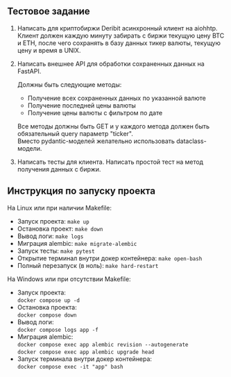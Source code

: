 Тестовое задание
-------------------
1. Написать для криптобиржи Deribit асинхронный клиент на aiohhtp.
Клиент должен каждую минуту забирать с биржи текущую цену BTC и ETH, после чего сохранять в базу данных тикер валюты, текущую цену и время в UNIX.
2. Написать внешнее API для обработки сохраненных данных на FastAPI.

    Должны быть следующие методы:  

    * Получение всех сохраненных данных по указанной валюте
    * Получение последней цены валюты
    * Получение цены валюты с фильтром по дате   

    Все методы должны быть GET и у каждого метода должен быть обязательный query параметр "ticker".   
    Вместо pydantic-моделей желательно использовать dataclass-модели.
3. Написать тесты для клиента.
Написать простой тест на метод получения данных с биржи.   

Инструкция по запуску проекта
---------------------------------
На Linux или при наличии Makefile:
* Запуск проекта: `make up`
* Остановка проект: `make down`
* Вывод логи: `make logs`
* Миграция alembic: `make migrate-alembic`
* Запуск тесты: `make pytest`
* Открытие терминал внутри докер контейнера: `make open-bash`
* Полный перезапуск (в ноль): `make hard-restart`

На Windows или при отсутствии Makefile:
* Запуск проекта:   
    `docker compose up -d`
* Остановка проекта:    
    `docker compose down`
* Вывод логи:    
    `docker compose logs app -f`
* Миграция alembic:     
    `docker compose exec app alembic revision --autogenerate`   
    `docker compose exec app alembic upgrade head`
* Запуск терминала внутри докер контейнера:    
    `docker compose exec -it "app" bash`